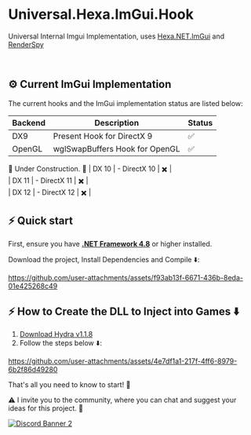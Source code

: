 # Universal.Hexa.ImGui.Hook
Universal Internal Imgui Implementation, uses [Hexa.NET.ImGui](https://github.com/HexaEngine/Hexa.NET.ImGui) and [RenderSpy](https://github.com/DestroyerDarkNess/RenderSpy) 

<br> 

## ⚙️ Current ImGui Implementation

The current hooks and the ImGui implementation status are listed below:
 
| Backend| Description                                              | Status   |  
| ------ | -------------------------------------------------------- | ---------------- |  
| DX9   |   Present Hook for DirectX 9          | ✅ |  
| OpenGL  | wglSwapBuffers Hook for OpenGL         | ✅ |   
🚧 Under Construction. 🚧
| DX 10  |   - DirectX 10          | ✖️ |  
| DX 11  |  - DirectX 11          | ✖️ |  
| DX 12 |   - DirectX 12          | ✖️ |  




## ⚡️ Quick start

First, ensure you have **[.NET Framework 4.8](https://go.microsoft.com/fwlink/?linkid=2088631)** or higher installed.

Download the project, Install Dependencies and Compile ⬇️:

https://github.com/user-attachments/assets/f93ab13f-6671-436b-8eda-01e425268c49

## ⚡️ How to Create the DLL to Inject into Games ⬇️ 

1. [Download Hydra v1.1.8](https://github.com/DestroyerDarkNess/Hydra/releases/download/1.1.8/HailHydra.7z) 
2. Follow the steps below ⬇️:

https://github.com/user-attachments/assets/4e7df1a1-217f-4ff6-8979-6b2f86d49280

That's all you need to know to start! 🎉

⚠️ I invite you to the community, where you can chat and suggest your ideas for this project. 💌 
 
[![Discord Banner 2](https://discord.com/api/guilds/1327640073348317235/widget.png?style=banner2)](https://discord.gg/C4evgU4Tas)
</div>
